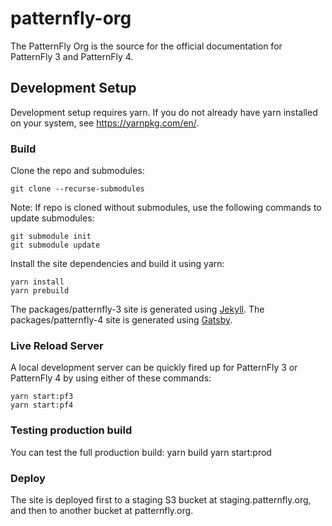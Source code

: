# patternfly-org

The PatternFly Org is the source for the official documentation for PatternFly 3 and PatternFly 4.

## Development Setup

Development setup requires yarn. If you do not already have yarn installed on your system, see https://yarnpkg.com/en/.

### Build

Clone the repo and submodules:

    git clone --recurse-submodules

Note: If repo is cloned without submodules, use the following commands to update submodules:

    git submodule init
    git submodule update

Install the site dependencies and build it using yarn:

    yarn install
    yarn prebuild

The packages/patternfly-3 site is generated using [Jekyll](http://jekyllrb.com/).
The packages/patternfly-4 site is generated using [Gatsby](https://www.gatsbyjs.org/).

### Live Reload Server

A local development server can be quickly fired up for PatternFly 3 or PatternFly 4 by using either of these commands:

    yarn start:pf3
    yarn start:pf4

### Testing production build

You can test the full production build:
    yarn build
    yarn start:prod

### Deploy

The site is deployed first to a staging S3 bucket at staging.patternfly.org, and then to another bucket at patternfly.org.
